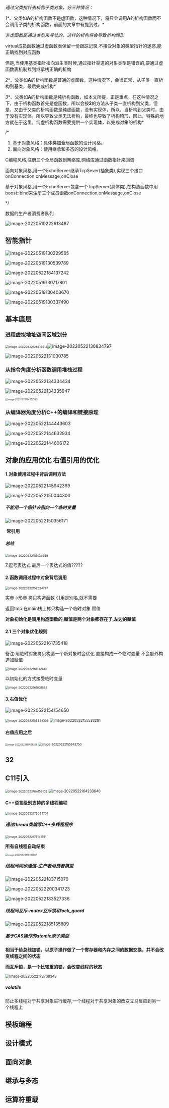 

*通过父类指针去析构子类对象，分三种情况：*

*1**、父类如**A**的析构函数不是虚函数，这种情况下，将只会调用**A**的析构函数而不会调用子类的析构函数，前面的文章中有提到过，*

*非虚函数是通过类型来寻址的，这样的析构将会导致析构畸形*

virtual成员函数通过虚函数表保留一份跟踪记录,不接受对象的类型指针的迷惑,能正确找到对应函数

但是,当使用基类指针指向派生类时候,通过指针渠道的对象类型是错误的,要通过虚函数表机制找到继承栈正确的析构



*2**、父类如**A**的析构函数是普通的虚函数，这种情况下，会很正常，从子类一直析构到基类，最后完成析构*

*3**、父类如**A**的析构函数是纯析构函数，如本文所提，正是重点，在这种情况之下，由于析构函数首先是虚函数，所以会按**2**的方法从子类一直析构到父类，但是，又由于父类的析构函数是纯虚函数，没有实现体，所以，当析构到父类时，由于没有实现体，所以导致父类无法析构，最终也导致了析构畸形，因此，特殊的地方就在于这里，纯虚析构函数需要提供一个实现体，以完成对象的析构*





/*

1. 基于对象风格：具体类加全局函数的设计风格。
2. 面向对象风格：使用继承和多态的设计风格。

C编程风格,注册三个全局函数到网络库,网络库通过函数指针来回调

面向对象风格,用一个EchoServer继承TcpSever(抽象类),实现三个接口onConnection,onMessage,onClose

基于对象风格,用一个EchoServer包含一个TcpServer(具体类),在构造函数中用boost::bind来注册三个成员函数onConnection,onMessage,onClose

*/

数据的生产者消费者队列  

![image-20220510222613487](G:\desktop\work\learning\study_point\Offer\工程C++.assets\image-20220510222613487.png)

## 智能指针

![image-20220519130229565](G:\desktop\work\learning\study_point\Offer\工程C++.assets\image-20220519130229565.png)



![image-20220519130539789](G:\desktop\work\learning\study_point\Offer\工程C++.assets\image-20220519130539789.png)

![image-20220522184137242](G:\desktop\work\learning\study_point\Offer\工程C++.assets\image-20220522184137242.png)

![image-20220519130717801](G:\desktop\work\learning\study_point\Offer\工程C++.assets\image-20220519130717801.png)

![image-20220519130403670](G:\desktop\work\learning\study_point\Offer\工程C++.assets\image-20220519130403670.png)

![image-20220519130337490](G:\desktop\work\learning\study_point\Offer\工程C++.assets\image-20220519130337490.png)

## 基本底层

### 进程虚拟地址空间区域划分

<img src="G:\desktop\work\learning\study_point\Offer\工程C++.assets\image-20220522125516913.png" alt="image-20220522125516913" style="zoom: 67%;" />![image-20220522130834797](G:\desktop\work\learning\study_point\Offer\工程C++.assets\image-20220522130834797.png)

![image-20220522131030785](G:\desktop\work\learning\study_point\Offer\工程C++.assets\image-20220522131030785.png)

### 从指令角度分析函数调用堆栈过程

![image-20220522134334434](G:\desktop\work\learning\study_point\Offer\工程C++.assets\image-20220522134334434.png)

![image-20220522134235947](G:\desktop\work\learning\study_point\Offer\工程C++.assets\image-20220522134235947.png)

<img src="G:\desktop\work\learning\study_point\Offer\工程C++.assets\image-20220522134257580.png" alt="image-20220522134257580" style="zoom: 50%;" />

### 从编译器角度分析C++的编译和链接原理

![image-20220522144443603](G:\desktop\work\learning\study_point\Offer\工程C++.assets\image-20220522144443603.png)

![image-20220522144632934](G:\desktop\work\learning\study_point\Offer\工程C++.assets\image-20220522144632934.png)

![image-20220522144606172](G:\desktop\work\learning\study_point\Offer\工程C++.assets\image-20220522144606172.png)

## 对象的应用优化 右值引用的优化

#### 1.对象使用过程中背后调用方法

![image-20220522145942369](G:\desktop\work\learning\study_point\Offer\工程C++.assets\image-20220522145942369.png)

![image-20220522150044300](G:\desktop\work\learning\study_point\Offer\工程C++.assets\image-20220522150044300.png)

##### **不能用一个指针去指向一个临时变量**

![image-20220522150356171](G:\desktop\work\learning\study_point\Offer\工程C++.assets\image-20220522150356171.png)

​							**常引用**

##### 总结

<img src="G:\desktop\work\learning\study_point\Offer\工程C++.assets\image-20220522151434658.png" alt="image-20220522151434658" style="zoom:67%;" />

7.逗号表达式 最后一个表达式的值?????

#### 2.函数调用过程中对象背后调用

<img src="G:\desktop\work\learning\study_point\Offer\工程C++.assets\image-20220522152524797.png" alt="image-20220522152524797" style="zoom: 67%;" />

实参->形参  拷贝构造函数  引用是别名,就不需要

返回tmp:在main栈上拷贝构造一个临时对象 赋值

**对象初始化是调用构造函数的,赋值是两个对象都存在了,左边的赋值**

#### 2.1 三个对象优化规则

![image-20220522161735418](G:\desktop\work\learning\study_point\Offer\工程C++.assets\image-20220522161735418.png)

备注:用临时对象拷贝构造一个新对象时会优化 直接构成一个临时变量  不会额外构造加赋值

<img src="G:\desktop\work\learning\study_point\Offer\工程C++.assets\image-20220522161132413.png" alt="image-20220522161132413" style="zoom: 67%;" />

以初始化的方式接受临时变量

<img src="G:\desktop\work\learning\study_point\Offer\工程C++.assets\image-20220522161631884.png" alt="image-20220522161631884" style="zoom:67%;" />

#### 3.右值优化

![image-20220522154154650](G:\desktop\work\learning\study_point\Offer\工程C++.assets\image-20220522154154650.png)

<img src="G:\desktop\work\learning\study_point\Offer\工程C++.assets\image-20220522155342306.png" alt="image-20220522155342306" style="zoom:67%;" />

<img src="G:\desktop\work\learning\study_point\Offer\工程C++.assets\image-20220522155533281.png" alt="image-20220522155533281" style="zoom: 80%;" />



#### 右值应用之后

<img src="G:\desktop\work\learning\study_point\Offer\工程C++.assets\image-20220522160146326.png" alt="image-20220522160146326" style="zoom:50%;" />

<img src="G:\desktop\work\learning\study_point\Offer\工程C++.assets\image-20220522155943750.png" alt="image-20220522155943750" style="zoom:67%;" />

## 32



## C11引入

<img src="G:\desktop\work\learning\study_point\Offer\工程C++.assets\image-20220522164159102.png" alt="image-20220522164159102" style="zoom:67%;" />

<img src="G:\desktop\work\learning\study_point\Offer\工程C++.assets\image-20220522164233640.png" alt="image-20220522164233640" style="zoom: 80%;" />



#### C++语言级别支持的多线程编程

<img src="G:\desktop\work\learning\study_point\Offer\工程C++.assets\image-20220522173044701.png" alt="image-20220522173044701" style="zoom: 67%;" />

##### 通过thread类编写C++多线程程序

<img src="G:\desktop\work\learning\study_point\Offer\工程C++.assets\image-20220522175141791.png" alt="image-20220522175141791" style="zoom: 67%;" />

**所有自线程自动结束**

<img src="G:\desktop\work\learning\study_point\Offer\工程C++.assets\image-20220522175316907.png" alt="image-20220522175316907" style="zoom:50%;" />

##### 线程间同步通信-生产者消费者模型

![image-20220522183715070](G:\desktop\work\learning\study_point\Offer\工程C++.assets\image-20220522183715070.png)

![image-20220522200341723](G:\desktop\work\learning\study_point\Offer\工程C++.assets\image-20220522200341723.png)

![image-20220522183527336](G:\desktop\work\learning\study_point\Offer\工程C++.assets\image-20220522183527336.png)

##### 线程间互斥-mutex互斥锁和lock_guard





![image-20220522185135809](G:\desktop\work\learning\study_point\Offer\工程C++.assets\image-20220522185135809.png)

##### 基于CAS操作的atomic原子类型

**相当于给总线加锁，以原子操作做了一个寄存器和内存之间的数据交换，并不会改变线程之间的状态**

**而互斥锁，是一个比较重的锁，会改变线程的状态**

<img src="G:\desktop\work\learning\study_point\Offer\工程C++.assets\image-20220522172708348.png" alt="image-20220522172708348" style="zoom:80%;" />

##### volatile 

防止多线程对于共享对象进行缓存,一个线程对于共享对象的改变立马反应到另一个线程上

## 模板编程



## 设计模式



## 面向对象



## 继承与多态



## 运算符重载

